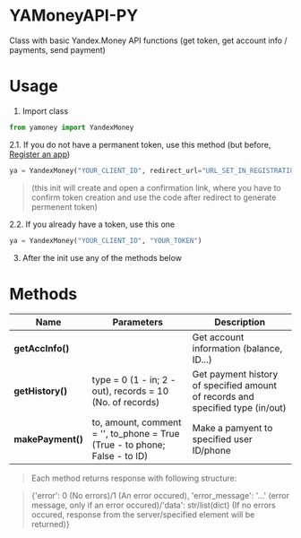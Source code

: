 # YAMoneyAPI-PY
Class with basic Yandex.Money API functions (get token, get account info / payments, send payment)

# Usage
1. Import class
```python
from yamoney import YandexMoney
```
2.1. If you do not have a permanent token, use this method (but before, [Register an app](https://money.yandex.ru/myservices/new.xml))
```python
ya = YandexMoney("YOUR_CLIENT_ID", redirect_url="URL_SET_IN_REGISTRATION")
```
> (this init will create and open a confirmation link, where you have to confirm token creation and use the code after redirect to generate permenent token)

2.2. If you already have a token, use this one
```python
ya = YandexMoney("YOUR_CLIENT_ID", "YOUR_TOKEN")
```
3. After the init use any of the methods below
# Methods

Name|Parameters|Description
--- | --- | ---
**getAccInfo()**||Get account information (balance, ID...)
**getHistory()**|type = 0 (1 - in; 2 - out), records = 10 (No. of records)|Get payment history of specified amount of records and specified type (in/out)
**makePayment()**|to, amount, comment = '', to_phone = True (True - to phone; False - to ID)|Make a pamyent to specified user ID/phone

> Each method returns response with following structure:

> {'error': 0 (No errors)/1 (An error occured), 'error_message': '...' (error message, only if an error occured)/'data': str/list(dict) (If no errors occured, response from the server/specified element will be returned)}
